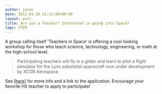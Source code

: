 ```yaml
---
author: jason
date: 2011-03-28 21:11:00+00:00
layout: post
title: Are you a Teacher? Interested in going into Space?
tags: STEM
---
```


A group calling itself 'Teachers in Space' is offering a cool looking workshop for those who teach science, technology, engineering, or math at the high-school level.

>Participating teachers will fly in a glider and learn to pilot a flight simulator for the Lynx suborbital spacecraft now under development by XCOR Aerospace.   

See [[here]](http://bit.ly/e55Rzo) for more info and a link to the application. Encourage your favorite HS teacher to apply to participate!
